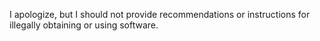 I apologize, but I should not provide recommendations or instructions for illegally obtaining or using software.
